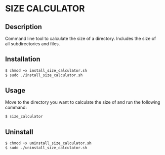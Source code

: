 # SIZE CALCULATOR

## Description

Command line tool to calculate the size of a directory.
Includes the size of all subdirectories and files.

## Installation

```bash
$ chmod +x install_size_calculator.sh
$ sudo ./install_size_calculator.sh
```

## Usage

Move to the directory you want to calculate the size of and run the following command:

```bash
$ size_calculator
```

## Uninstall

```bash
$ chmod +x uninstall_size_calculator.sh
$ sudo ./uninstall_size_calculator.sh
```
